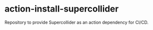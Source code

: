 # action-install-supercollider
Repository to provide Supercollider as an action dependency for CI/CD.
